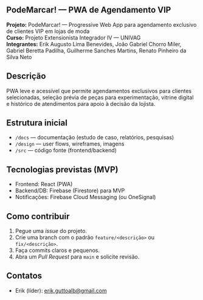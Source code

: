 ## PodeMarcar! — PWA de Agendamento VIP

**Projeto:** PodeMarcar! — Progressive Web App para agendamento exclusivo de clientes VIP em lojas de moda  
**Curso:** Projeto Extensionista Integrador IV — UNIVAG  
**Integrantes:** Erik Augusto Lima Benevides, João Gabriel Chorro Miler, Gabriel Beretta Padilha, Guilherme Sanches Martins, Renato Pinheiro da Silva Neto

## Descrição
PWA leve e acessível que permite agendamentos exclusivos para clientes selecionadas, seleção prévia de peças para experimentação, vitrine digital e histórico de atendimentos para apoio à decisão da lojista.

## Estrutura inicial
- `/docs` — documentação (estudo de caso, relatórios, pesquisas)
- `/design` — user flows, wireframes, imagens
- `/src` — código fonte (frontend/backend)

## Tecnologias previstas (MVP)
- Frontend: React (PWA)
- Backend/DB: Firebase (Firestore) para MVP
- Notificações: Firebase Cloud Messaging (ou OneSignal)

## Como contribuir
1. Pegue uma *issue* do projeto.  
2. Crie uma branch com o padrão `feature/<descrição>` ou `fix/<descrição>`.  
3. Faça commits claros e pequenos.  
4. Abra um *Pull Request* para `main` e solicite revisão.

## Contatos
- Erik (líder): <erik.guttoalb@gmail.com>
